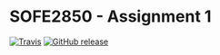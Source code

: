 # SOFE2850 - Assignment 1

[![Travis](https://img.shields.io/travis/ethanelliott/sofe2850-assignment-1.svg?style=flat-square)](https://travis-ci.org/ethanelliott/sofe2850-assignment-1)
[![GitHub release](https://img.shields.io/github/release/ethanelliott/sofe2850-assignment-1.svg?style=flat-square)](https://github.com/ethanelliott/sofe2850-assignment-1)
